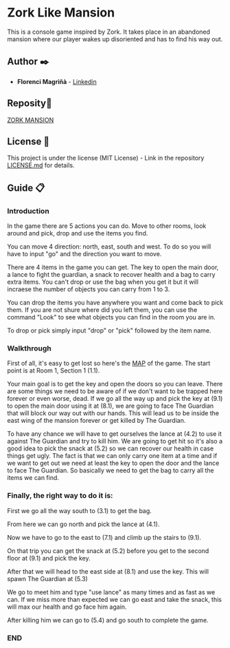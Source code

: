 # Zork Like Mansion

This is a console game inspired by Zork. It takes place in an abandoned mansion where our player wakes up disoriented and has to find his way out. 

## Author ✒️

* **Florenci Magriñà** - [Linkedin](https://www.linkedin.com/in/florenci-magri%C3%B1%C3%A0-arjona-361235176/)

## Reposity📌

[ZORK MANSION](https://github.com/Floren94/Zork/)

## License 📄

This project is under the license (MIT License) - Link in the repository [LICENSE.md](LICENSE.md) for details.

## Guide 📋

### Introduction

In the game there are 5 actions you can do. Move to other rooms, look around and pick, drop and use the items you find.

You can move 4 direction: north, east, south and west. To do so you will have to input "go" and the direction you want to move.

There are 4 items in the game you can get. The key to open the main door, a lance to fight the guardian, a snack to recover health and a bag to carry extra items. You can't drop or use the bag when you get it but it will incraese the number of objects you can carry from 1 to 3.

You can drop the items you have anywhere you want and come back to pick them. If you are not shure where did you left them, you can use the command "Look" to see what objects you can find in the room you are in.

To drop or pick simply input "drop" or "pick" followed by the item name.

### Walkthrough

First of all, it's easy to get lost so here's the [MAP](Map.jpg) of the game. The start point is at Room 1, Section 1 (1.1).

Your main goal is to get the key and open the doors so you can leave. There are some things we need to be aware of if we don't want to be trapped here forever or even worse, dead. If we go all the way up and pick the key at (9.1) to open the main door using it at (8.1), we are going to face The Guardian that will block our way out with our hands. This will lead us to be inside the east wing of the mansion forever or get killed by The Guardian.

To have any chance we will have to get ourselves the lance at (4.2) to use it against The Guardian and try to kill him. We are going to get hit so it's also a good idea to pick the snack at (5.2) so we can recover our health in case things get ugly. The fact is that we can only carry one item at a time and if we want to get out we need at least the key to open the door and the lance to face The Guardian. So basically we need to get the bag to carry all the items we can find.

### Finally, the right way to do it is:

First we go all the way south to (3.1) to get the bag. 

From here we can go north and pick the lance at (4.1).

Now we have to go to the east to (7.1) and climb up the stairs to (9.1).

On that trip you can get the snack at (5.2) before you get to the second floor at (9.1) and pick the key.

After that we will head to the east side at (8.1) and use the key. This will spawn The Guardian at (5.3)

We go to meet him and type "use lance" as many times and as fast as we can. If we miss more than expected we can go east and take the snack, this will max our health and go face him again.

After killing him we can go to (5.4) and go south to complete the game.

### END


